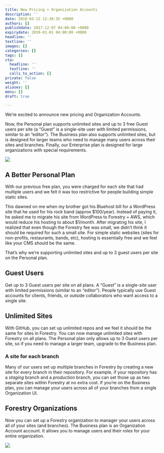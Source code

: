 ```yaml
---
title: New Pricing + Organization Accounts
description: ''
date: 2018-03-22 12:38:35 +0000
authors: []
publishdate: 2017-12-07 04:00:00 +0000
expirydate: 2030-01-01 04:00:00 +0000
headline: ''
textline: ''
images: []
categories: []
tags: []
cta:
  headline: ''
  textline: ''
  calls_to_action: []
private: false
weight: ''
aliases: []
menu: []
draft: true

---
```

We’re excited to announce new pricing and Organization Accounts.

Now, the Personal plan supports unlimited sites and up to 3 free Guest users per site (a “Guest” is a single-site user with limited permissions, similar to an “editor”).  The Business plan also supports unlimited sites, but is designed for larger teams who need to manage many users across their sites and branches.  Finally, our Enterprise plan is designed for large organizations with special requirements.

![](/uploads/2018/03/forestryio-pricing.png)

## A Better Personal Plan

With our previous free plan, you were charged for each site that had multiple users and we felt it was too restrictive for people building simple static sites.

This dawned on me when my brother got his Bluehost bill for a WordPress site that he used for his rock band (approx $100/year). Instead of paying it, he asked me to migrate his site from WordPress to Forestry + AWS, which would reduce his hosting to about $1/month. After migrating his site, I realized that even though the Forestry fee was small, we didn’t think it should be required for such a small site.  For simple static websites (sites for non-profits, restaurants, bands, etc), hosting is essentially free and we feel like your CMS should be the same.

That’s why we’re supporting unlimited sites and up to 3 guest users per site on the Personal plan.

## Guest Users

Get up to 3 Guest users per site on all plans. A “Guest” is a single-site user with limited permissions (similar to an “editor”).  People typically use Guest accounts for clients, friends, or outside collaborators who want access to a single site.

## Unlimited Sites

With GitHub, you can set up unlimited repos and we feel it should be the same for sites in Forestry.  You can now manage unlimited sites with Forestry on all plans.  The Personal plan only allows up to 3 Guest users per site, so if you need to manage a larger team, upgrade to the Business plan.

### A site for each branch

Many of our users set up multiple branches in Forestry by creating a new site for every branch in their repository. For example, if your repository has a _staging_ branch and a _production_ branch, you can set those up as two separate sites within Forestry at no extra cost. If you’re on the Business plan, you can manage your users across all of your branches from a single Organization UI.

## Forestry Organizations

Now you can set up a Forestry organization to manager your users across all of your sites (and branches).  The Business plan is an Organization Account account. It allows you to manage users and their roles for your entire organization.

![](/uploads/2018/03/business-plan-ui.png)